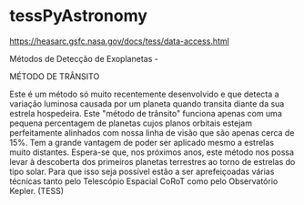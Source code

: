 # tessPyAstronomy


https://heasarc.gsfc.nasa.gov/docs/tess/data-access.html


Métodos de Detecção de Exoplanetas - 

MÉTODO DE TRÂNSITO

Este é um método só muito recentemente desenvolvido e que detecta a variação luminosa causada por um planeta quando transita diante da sua estrela hospedeira.
Este "método de trânsito" funciona apenas com uma pequena percentagem de planetas cujos planos orbitais estejam perfeitamente alinhados com nossa linha de visão que são apenas cerca de 15%. Tem a grande vantagem de poder ser aplicado mesmo a estrelas muito distantes. Espera-se que, nos próximos anos, este método nos possa levar à descoberta dos primeiros planetas terrestres ao torno de estrelas do tipo solar. Para que isso seja possível estão a ser aprefeiçoadas várias técnicas tanto pelo Telescópio Espacial CoRoT como pelo Observatório Kepler. (TESS)
 
